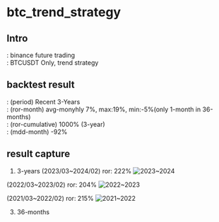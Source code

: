 # btc_trend_strategy

## Intro
: binance future trading  
: BTCUSDT Only, trend strategy  

## backtest result
: (period) Recent 3-Years  
: (ror-month) avg-monyhly 7%, max:19%, min:-5%(only 1-month in 36-months)  
: (ror-cumulative) 1000% (3-year)  
: (mdd-month) -92%  

## result capture
1. 3-years
(2023/03~2024/02) ror: 222%
![2023~2024](https://github.com/bautotrend/btc_trend_strategy/assets/161911991/d56dc5db-8111-4744-8fdd-cc596add3caf)  

(2022/03~2023/02) ror: 204%
![2022~2023](https://github.com/bautotrend/btc_trend_strategy/assets/161911991/d1f8bb5f-d41a-4f7c-9701-123f041e87ed)  

(2021/03~2022/02) ror: 215%
![2021~2022](https://github.com/bautotrend/btc_trend_strategy/assets/161911991/7ffb250b-db1b-4e86-b386-ae1860314430)  


3. 36-months
